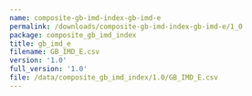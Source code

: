 ```yaml
---
name: composite-gb-imd-index-gb-imd-e
permalink: /downloads/composite-gb-imd-index-gb-imd-e/1_0
package: composite_gb_imd_index
title: gb_imd_e
filename: GB_IMD_E.csv
version: '1.0'
full_version: '1.0'
file: /data/composite_gb_imd_index/1.0/GB_IMD_E.csv
---
```

